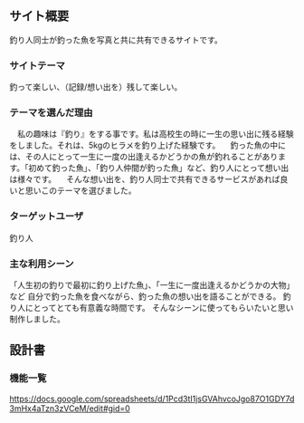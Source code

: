 ## サイト概要
釣り人同士が釣った魚を写真と共に共有できるサイトです。

### サイトテーマ
釣って楽しい、（記録/想い出を）残して楽しい。

### テーマを選んだ理由
　私の趣味は『釣り』をする事です。私は高校生の時に一生の思い出に残る経験をしました。それは、5kgのヒラメを釣り上げた経験です。
　釣った魚の中には、その人にとって一生に一度の出逢えるかどうかの魚が釣れることがあります。「初めて釣った魚」、「釣り人仲間が釣った魚」など、釣り人にとって想い出は様々です。
　そんな想い出を、釣り人同士で共有できるサービスがあれば良いと思いこのテーマを選びました。

### ターゲットユーザ
釣り人

### 主な利用シーン
「人生初の釣りで最初に釣り上げた魚」、「一生に一度出逢えるかどうかの大物」など
自分で釣った魚を食べながら、釣った魚の想い出を語ることができる。
釣り人にとってとても有意義な時間です。
そんなシーンに使ってもらいたいと思い制作しました。

## 設計書

### 機能一覧
https://docs.google.com/spreadsheets/d/1Pcd3tI1jsGVAhvcoJgo87O1GDY7d3mHx4aTzn3zVCeM/edit#gid=0

